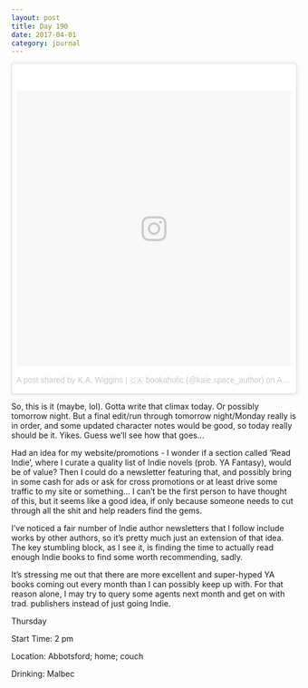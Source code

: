 ```yaml
---
layout: post
title: Day 190
date: 2017-04-01
category: journal
---
```


<blockquote class="instagram-media" data-instgrm-version="7" style=" background:#FFF; border:0; border-radius:3px; box-shadow:0 0 1px 0 rgba(0,0,0,0.5),0 1px 10px 0 rgba(0,0,0,0.15); margin: 1px; max-width:658px; padding:0; width:99.375%; width:-webkit-calc(100% - 2px); width:calc(100% - 2px);"><div style="padding:8px;"> <div style=" background:#F8F8F8; line-height:0; margin-top:40px; padding:50.0% 0; text-align:center; width:100%;"> <div style=" background:url(data:image/png;base64,iVBORw0KGgoAAAANSUhEUgAAACwAAAAsCAMAAAApWqozAAAABGdBTUEAALGPC/xhBQAAAAFzUkdCAK7OHOkAAAAMUExURczMzPf399fX1+bm5mzY9AMAAADiSURBVDjLvZXbEsMgCES5/P8/t9FuRVCRmU73JWlzosgSIIZURCjo/ad+EQJJB4Hv8BFt+IDpQoCx1wjOSBFhh2XssxEIYn3ulI/6MNReE07UIWJEv8UEOWDS88LY97kqyTliJKKtuYBbruAyVh5wOHiXmpi5we58Ek028czwyuQdLKPG1Bkb4NnM+VeAnfHqn1k4+GPT6uGQcvu2h2OVuIf/gWUFyy8OWEpdyZSa3aVCqpVoVvzZZ2VTnn2wU8qzVjDDetO90GSy9mVLqtgYSy231MxrY6I2gGqjrTY0L8fxCxfCBbhWrsYYAAAAAElFTkSuQmCC); display:block; height:44px; margin:0 auto -44px; position:relative; top:-22px; width:44px;"></div></div><p style=" color:#c9c8cd; font-family:Arial,sans-serif; font-size:14px; line-height:17px; margin-bottom:0; margin-top:8px; overflow:hidden; padding:8px 0 7px; text-align:center; text-overflow:ellipsis; white-space:nowrap;"><a href="https://www.instagram.com/p/BSXxkzqlEpu/" style=" color:#c9c8cd; font-family:Arial,sans-serif; font-size:14px; font-style:normal; font-weight:normal; line-height:17px; text-decoration:none;" target="_blank">A post shared by K.A. Wiggins | 🇨🇦 bookaholic (@kaie.space_author)</a> on <time style=" font-family:Arial,sans-serif; font-size:14px; line-height:17px;" datetime="2017-04-02T05:37:04+00:00">Apr 1, 2017 at 10:37pm PDT</time></p></div></blockquote>
<script async defer src="//platform.instagram.com/en_US/embeds.js"></script>

So, this is it (maybe, lol). Gotta write that climax today. Or possibly tomorrow night. But a final edit/run through tomorrow night/Monday really is in order, and some updated character notes would be good, so today really should be it. Yikes. Guess we’ll see how that goes… 

Had an idea for my website/promotions - I wonder if a section called ‘Read Indie’, where I curate a quality list of Indie novels (prob. YA Fantasy), would be of value? Then I could do a newsletter featuring that, and possibly bring in some cash for ads or ask for cross promotions or at least drive some traffic to my site or something… I can’t be the first person to have thought of this, but it seems like a good idea, if only because someone needs to cut through all the shit and help readers find the gems. 

I’ve noticed a fair number of Indie author newsletters that I follow include works by other authors, so it’s pretty much just an extension of that idea. The key stumbling block, as I see it, is finding the time to actually read enough Indie books to find some worth recommending, sadly. 

It’s stressing me out that there are more excellent and super-hyped YA books coming out every month than I can possibly keep up with. For that reason alone, I may try to query some agents next month and get on with trad. publishers instead of just going Indie.

Thursday

Start Time: 2 pm

Location: Abbotsford; home; couch

Drinking: Malbec
